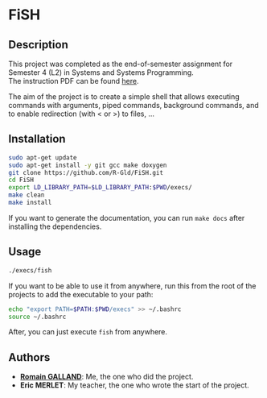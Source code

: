 # FiSH

## Description

This project was completed as the end-of-semester assignment for Semester 4 (L2) in Systems and Systems Programming. <br>
The instruction PDF can be found [here](https://github.com/R-Gld/FiSH/blob/master/projet-fish.pdf).

The aim of the project is to create a simple shell that allows executing commands with arguments, piped commands, background commands, and to enable redirection (with < or >) to files, ...

## Installation

```bash
sudo apt-get update
sudo apt-get install -y git gcc make doxygen
git clone https://github.com/R-Gld/FiSH.git
cd FiSH
export LD_LIBRARY_PATH=$LD_LIBRARY_PATH:$PWD/execs/
make clean
make install
```

If you want to generate the documentation, you can run `make docs` after installing the dependencies.

## Usage

```bash
./execs/fish
```

If you want to be able to use it from anywhere, run this from the root of the projects to add the executable to your path:
```bash
echo "export PATH=$PATH:$PWD/execs" >> ~/.bashrc
source ~/.bashrc
```

After, you can just execute `fish` from anywhere.

## Authors

 - **[Romain GALLAND](https://github.com/R-Gld)**: Me, the one who did the project.
 - **Eric MERLET**: My teacher, the one who wrote the start of the project.